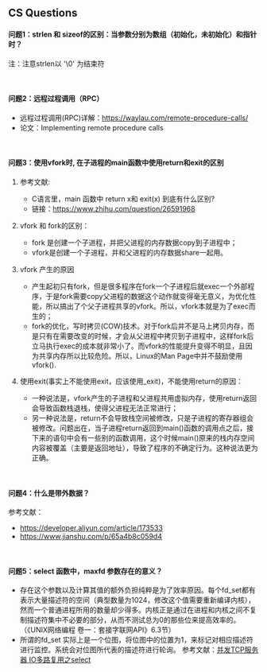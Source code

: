 ## CS Questions

#### **问题1：strlen 和 sizeof的区别：当参数分别为数组（初始化，未初始化）和指针时？**

注：注意strlen以 '\0' 为结束符

&emsp;

#### **问题2：远程过程调用（RPC）**
* 远程过程调用(RPC)详解：https://waylau.com/remote-procedure-calls/
* 论文：Implementing remote procedure calls

&emsp;

#### **问题3：使用vfork时, 在子进程的main函数中使用return和exit的区别**

1. 参考文献:
   - C语言里，main 函数中 return x和 exit(x) 到底有什么区别?
   - 链接：https://www.zhihu.com/question/26591968
   &emsp;

2. vfork 和 fork的区别：
   - fork 是创建一个子进程，并把父进程的内存数据copy到子进程中；
   -  vfork是创建一个子进程，并和父进程的内存数据share一起用。
&emsp;

3. vfork 产生的原因
   - 产生起初只有fork，但是很多程序在fork一个子进程后就exec一个外部程序，于是fork需要copy父进程的数据这个动作就变得毫无意义，为优化性能，所以搞出了个父子进程共享的vfork。所以，vfork本就是为了exec而生的；
   -  fork的优化，写时拷贝(COW)技术。对于fork后并不是马上拷贝内存，而是只有在需要改变的时候，才会从父进程中拷贝到子进程中，这样fork后立马执行exec的成本就非常小了。而vfork的性能提升变得不明显，且因为共享内存所以比较危险。所以，Linux的Man Page中并不鼓励使用vfork().
&emsp;

4. 使用exit(事实上不能使用exit，应该使用_exit)，不能使用return的原因：
   - 一种说法是，vfork产生的子进程和父进程共用虚拟内存，使用return返回会导致函数栈退栈，使得父进程无法正常进行；
   - 另一种说法是，return不会导致栈空间被修改，只是子进程的寄存器组会被修改。问题出在，当子进程return返回到main()函数的调用点之后，接下来的语句中会有一些别的函数调用，这个时候main()原来的栈内存空间内容被覆盖（主要是返回地址），导致了程序的不确定行为。这种说法更为正确。

&emsp;

#### **问题4：什么是带外数据？**

参考文献：

- https://developer.aliyun.com/article/173533
- https://www.jianshu.com/p/65a4b8c059d4

&emsp;

#### **问题5：select 函数中，maxfd 参数存在的意义？**
- 存在这个参数以及计算其值的额外负担纯粹是为了效率原因。每个fd_set都有表示大量描述符的空间（典型数量为1024，修改这个值需要重新编译内核），然而一个普通进程所用的数量却少得多。内核正是通过在进程和内核之间不复制描述符集中不必要的部分，从而不测试总为0的那些位来提高效率的。（《UNIX网络编程 卷一：套接字联网API》6.3节）
- 所谓的fd_set 实际上是一个位图，将位图中的位置为1，来标记对相应描述符进行监控。系统会对位图所代表的描述符进行轮询。 参考文献：[并发TCP服务器 IO多路复用之select](https://www.codenong.com/cs106871294/) 